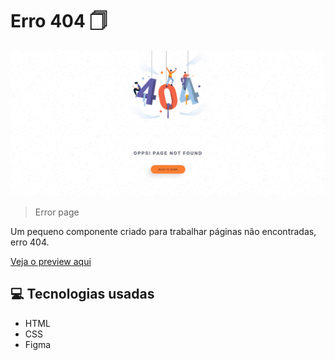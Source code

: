 # Erro 404 🗍

<img src=".github/preview-erro-404.jpg" alt="Preview da página erro 404." />

> Error page

Um pequeno componente criado para trabalhar páginas não encontradas, erro 404. 

[Veja o preview aqui](https://ericodesenvolvedor.github.io/erro-404/)

## 💻 Tecnologias usadas

- HTML
- CSS
- Figma